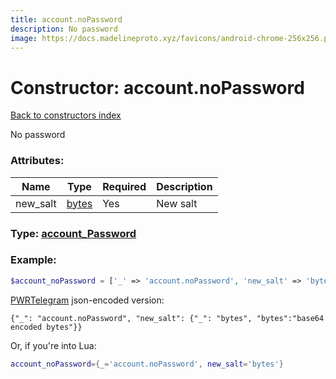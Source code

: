 ```yaml
---
title: account.noPassword
description: No password
image: https://docs.madelineproto.xyz/favicons/android-chrome-256x256.png
---
```

# Constructor: account.noPassword  
[Back to constructors index](index.md)



No password

### Attributes:

| Name     |    Type       | Required | Description |
|----------|---------------|----------|-------------|
|new\_salt|[bytes](../types/bytes.md) | Yes|New salt|



### Type: [account\_Password](../types/account_Password.md)


### Example:

```php
$account_noPassword = ['_' => 'account.noPassword', 'new_salt' => 'bytes'];
```  

[PWRTelegram](https://pwrtelegram.xyz) json-encoded version:

```
{"_": "account.noPassword", "new_salt": {"_": "bytes", "bytes":"base64 encoded bytes"}}
```


Or, if you're into Lua:

```lua
account_noPassword={_='account.noPassword', new_salt='bytes'}

```


